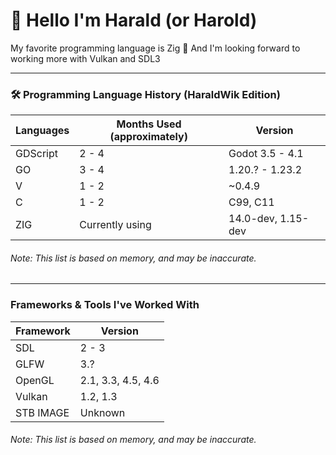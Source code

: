# 👋 Hello I'm Harald (or Harold)

My favorite programming language is Zig
🌟 And I'm looking forward to working more with Vulkan and SDL3

---

### 🛠️ Programming Language History (HaraldWik Edition)
| Languages | Months Used (approximately) | Version            |
|-----------|-----------------------------|--------------------|
| GDScript  | 2 - 4                       | Godot 3.5 - 4.1    |
| GO        | 3 - 4                       | 1.20.? - 1.23.2    |
| V         | 1 - 2                       | ~0.4.9             |
| C         | 1 - 2                       | C99, C11           |
| ZIG       | Currently using             | 14.0-dev, 1.15-dev | 


###### *Note: This list is based on memory, and may be inaccurate.*

---

### Frameworks & Tools I've Worked With
| Framework | Version            |
|-----------|--------------------|
| SDL       | 2 - 3              |
| GLFW      | 3.?                |
| OpenGL    | 2.1, 3.3, 4.5, 4.6 |
| Vulkan    | 1.2, 1.3           |
| STB IMAGE | Unknown            |

###### *Note: This list is based on memory, and may be inaccurate.*
